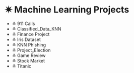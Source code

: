 # ✷ Machine Learning Projects

* ≛ 911 Calls
* ≛ Classified_Data_KNN
* ≛ Finance Project
* ≛ Iris Dataset
* ≛ KNN Phishing
* ≛ Project_Election
* ≛ Game Review
* ≛ Stock Market
* ≛ Titanic
 

